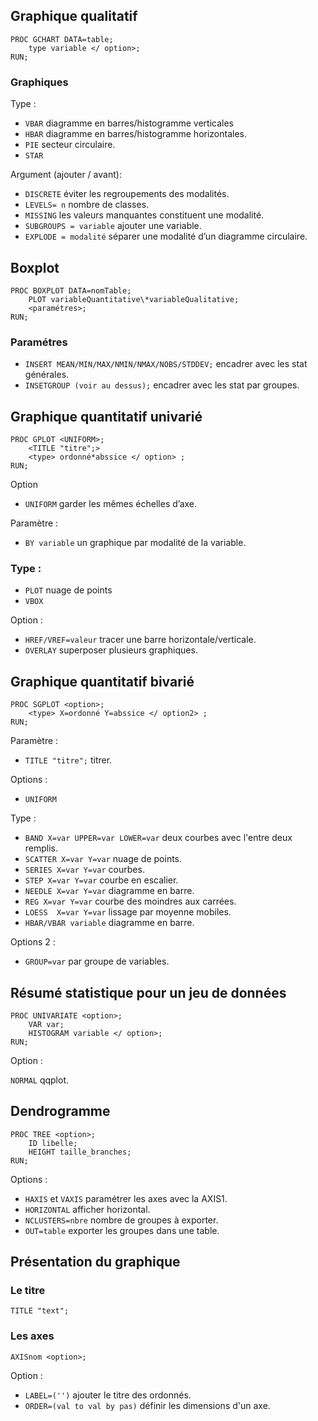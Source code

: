 ## Graphique qualitatif

```
PROC GCHART DATA=table;
	type variable </ option>;
RUN;
```

### Graphiques

Type :
* `VBAR` diagramme en barres/histogramme verticales
* `HBAR` diagramme en barres/histogramme horizontales.
* `PIE` secteur circulaire.
* `STAR`

Argument (ajouter / avant):

* `DISCRETE` éviter les regroupements des modalités.
* `LEVELS= n` nombre de classes.
* `MISSING` les valeurs manquantes constituent une modalité.
* `SUBGROUPS = variable` ajouter une variable.
* `EXPLODE = modalité` séparer une modalité d’un diagramme circulaire.

## Boxplot

``` 
PROC BOXPLOT DATA=nomTable;
	PLOT variableQuantitative\*variableQualitative;
	<paramétres>;
RUN;
``` 

### Paramétres

* `INSERT MEAN/MIN/MAX/NMIN/NMAX/NOBS/STDDEV;` encadrer avec les stat générales.
* `INSETGROUP (voir au dessus);` encadrer avec les stat par groupes.

## Graphique quantitatif univarié
```
PROC GPLOT <UNIFORM>;
	<TITLE "titre";>
	<type> ordonné*abssice </ option> ;
RUN;
```

Option 
* `UNIFORM` garder les mêmes échelles d’axe.

Paramètre : 

* `BY variable` un graphique par modalité de la variable.

### Type :
* `PLOT` nuage de points
* `VBOX` 

Option :
* `HREF/VREF=valeur` tracer une barre horizontale/verticale.
* `OVERLAY` superposer plusieurs graphiques.

## Graphique quantitatif bivarié

```
PROC SGPLOT <option>;
	<type> X=ordonné Y=abssice </ option2> ;
RUN;
```
Paramètre : 
* `TITLE "titre";` titrer.

Options :
* `UNIFORM` 

Type : 
* `BAND X=var UPPER=var LOWER=var` deux courbes avec l'entre deux remplis.
* `SCATTER X=var Y=var` nuage de points.
* `SERIES X=var Y=var` courbes.
* `STEP X=var Y=var` courbe en escalier.
* `NEEDLE X=var Y=var` diagramme en barre.
* `REG X=var Y=var` courbe des moindres aux carrées.
* `LOESS  X=var Y=var` lissage par moyenne mobiles.
* `HBAR/VBAR variable` diagramme en barre.
 
 Options 2 :
 
* `GROUP=var` par groupe de variables.

## Résumé statistique pour un jeu de données

``` 
PROC UNIVARIATE <option>;
	VAR var;
	HISTOGRAM variable </ option>;
RUN;
``` 

Option :

`NORMAL` qqplot.

## Dendrogramme

```
PROC TREE <option>;
	ID libelle;
	HEIGHT taille_branches;
RUN;
```

Options :

* `HAXIS` et `VAXIS` paramétrer les axes avec la AXIS1.
* `HORIZONTAL` afficher horizontal.
* `NCLUSTERS=nbre` nombre de groupes à exporter.
* `OUT=table` exporter les groupes dans une table.

## Présentation du graphique

### Le titre

```
TITLE "text";
```

### Les axes

```
AXISnom <option>;
```

Option : 
* `LABEL=('')` ajouter le titre des ordonnés.
* `ORDER=(val to val by pas)` définir les dimensions d'un axe.
